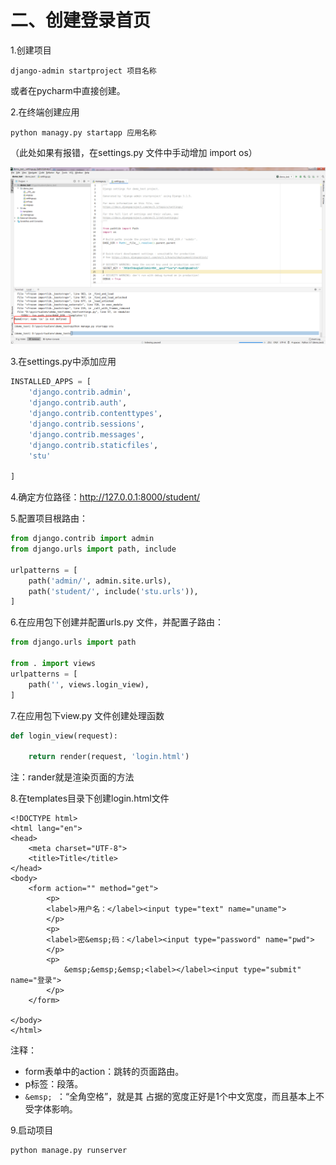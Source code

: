 # 二、创建登录首页
1.创建项目
```
django-admin startproject 项目名称
```
或者在pycharm中直接创建。

2.在终端创建应用 
```
python managy.py startapp 应用名称
```
（此处如果有报错，在settings.py 文件中手动增加 import os）

![login1](https://github.com/tete1987/picture_resource/blob/master/django/login1.png)

3.在settings.py中添加应用
```python
INSTALLED_APPS = [
    'django.contrib.admin',
    'django.contrib.auth',
    'django.contrib.contenttypes',
    'django.contrib.sessions',
    'django.contrib.messages',
    'django.contrib.staticfiles',
    'stu'
    
]
```
4.确定方位路径：http://127.0.0.1:8000/student/

5.配置项目根路由：
```python
from django.contrib import admin
from django.urls import path, include

urlpatterns = [
    path('admin/', admin.site.urls),
    path('student/', include('stu.urls')),
]
```

6.在应用包下创建并配置urls.py 文件，并配置子路由：
```python
from django.urls import path

from . import views
urlpatterns = [
    path('', views.login_view),
]

```
7.在应用包下view.py 文件创建处理函数
```python
def login_view(request):

    return render(request, 'login.html')
```
注：rander就是渲染页面的方法

8.在templates目录下创建login.html文件
```
<!DOCTYPE html>
<html lang="en">
<head>
    <meta charset="UTF-8">
    <title>Title</title>
</head>
<body>
    <form action="" method="get">
        <p>
        <label>用户名：</label><input type="text" name="uname">
        </p>
        <p>
        <label>密&emsp;码：</label><input type="password" name="pwd">
        </p>
        <p>
            &emsp;&emsp;&emsp;<label></label><input type="submit" name="登录">
        </p>
    </form>

</body>
</html>
```

注释：
- form表单中的action：跳转的页面路由。
- p标签：段落。
- `&emsp; `：“全角空格”，就是其 占据的宽度正好是1个中文宽度，而且基本上不受字体影响。

9.启动项目
```
python manage.py runserver

```
